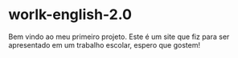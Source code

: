 # worlk-english-2.0
Bem vindo ao meu primeiro projeto. 
Este é um site que fiz para ser apresentado em um trabalho escolar, espero que gostem!
